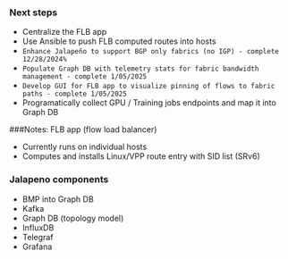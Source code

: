 ### Next steps
* Centralize the FLB app
* Use Ansible to push FLB computed routes into hosts
* `Enhance Jalapeño to support BGP only fabrics (no IGP) - complete 12/28/2024%`
* `Populate Graph DB with telemetry stats for fabric bandwidth management - complete 1/05/2025`
* `Develop GUI for FLB app to visualize pinning of flows to fabric paths - complete 1/05/2025`
* Programatically collect GPU / Training jobs endpoints and map it into Graph DB


###Notes:
FLB app (flow load balancer)
* Currently runs on individual hosts
* Computes and installs Linux/VPP route entry with SID list (SRv6)

### Jalapeno components
* BMP into Graph DB
* Kafka
* Graph DB (topology model)
* InfluxDB
* Telegraf
* Grafana